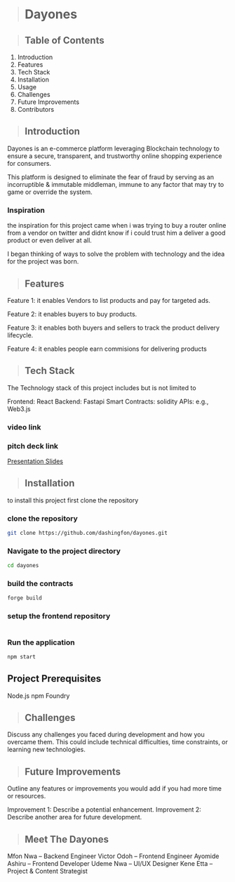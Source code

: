 
> # Dayones

> ## Table of Contents

1. Introduction
2. Features
3. Tech Stack
4. Installation
5. Usage
6. Challenges
7. Future Improvements
8. Contributors

> ## Introduction

Dayones is an e-commerce platform leveraging Blockchain technology to ensure a secure, transparent, and trustworthy online shopping experience for consumers. 

This platform is designed to eliminate the fear of fraud by serving as an incorruptible & immutable middleman, immune to any factor that may try to game or override the system.


### Inspiration
the inspiration for this project came when i was trying to buy a router online from a vendor on twitter and didnt know if i could trust him a deliver a good product or even deliver at all.

I began thinking of ways to solve the problem with technology and the idea for the project was born.


> ## Features

Feature 1: it enables Vendors to list products and pay for targeted ads.

Feature 2: it enables buyers to buy products.

Feature 3: it enables both buyers and sellers to track the product delivery lifecycle.

Feature 4: it enables people earn commisions for delivering products

> ## Tech Stack

The Technology stack of this project includes but is not limited to

Frontend: React
Backend: Fastapi
Smart Contracts: solidity
APIs: e.g., Web3.js

### video link


### pitch deck link

[Presentation Slides](https://github.com/dashingfon/dayones/blob/master/Dayones%20Presentation.pptx)


> ## Installation

to install this project first clone the repository

### clone the repository

```bash
git clone https://github.com/dashingfon/dayones.git
```

### Navigate to the project directory

```bash
cd dayones
```

### build the contracts

```bash
forge build
```

### setup the frontend repository

```bash

```

### Run the application

```bash
npm start
```

## Project Prerequisites

Node.js
npm
Foundry


> ## Challenges

Discuss any challenges you faced during development and how you overcame them. This could include technical difficulties, time constraints, or learning new technologies.


> ## Future Improvements

Outline any features or improvements you would add if you had more time or resources.

Improvement 1: Describe a potential enhancement.
Improvement 2: Describe another area for future development.

> ## Meet The Dayones

Mfon Nwa – Backend Engineer
Victor Odoh – Frontend Engineer
Ayomide Ashiru – Frontend Developer
Udeme Nwa – UI/UX Designer
Kene Etta – Project & Content Strategist

